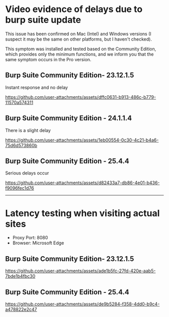 # Video evidence of delays due to burp suite update

This issue has been confirmed on Mac (Intel) and Windows versions (I suspect it may be the same on other platforms, but I haven't checked).

This symptom was installed and tested based on the Community Edition, which provides only the minimum functions, and we inform you that the same symptom occurs in the Pro version.


## Burp Suite Community Edition- 23.12.1.5
Instant response and no delay

https://github.com/user-attachments/assets/dffc0631-b913-486c-b779-11570a574311



## Burp Suite Community Edition - 24.1.1.4
There is a slight delay

https://github.com/user-attachments/assets/1eb00554-0c30-4c21-b4a6-75d6d573860b



## Burp Suite Community Edition - 25.4.4
Serious delays occur

https://github.com/user-attachments/assets/d82433a7-db86-4e01-b436-f9096fec1d76



---

# Latency testing when visiting actual sites

- Proxy Port: 8080
- Browser: Microsoft Edge

## Burp Suite Community Edition- 23.12.1.5

https://github.com/user-attachments/assets/ade1b5fc-27fd-420e-aab5-7bde1b4fbc30



## Burp Suite Community Edition - 25.4.4

https://github.com/user-attachments/assets/de9b5284-f358-4dd0-b9c4-a478822e2c47


